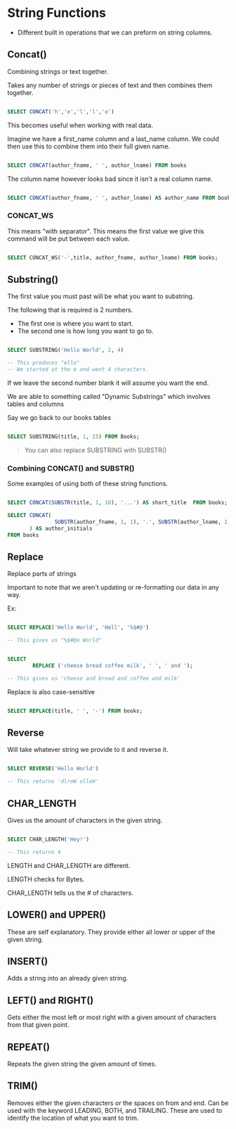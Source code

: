 # String Functions

- Different built in operations that we can preform on string columns.

## Concat()

Combining strings or text together.

Takes any number of strings or pieces of text and then combines them together.

```sql

SELECT CONCAT('h','e','l','l','o')

```

This becomes useful when working with real data.

Imagine we have a first_name column and a last_name column. We could then use this to combine them into their full given name.

```sql

SELECT CONCAT(author_fname, ' ', author_lname) FROM books

```

The column name however looks bad since it isn't a real column name.

```sql

SELECT CONCAT(author_fname, ' ', author_lname) AS author_name FROM books

```

### CONCAT_WS

This means "with separator". This means the first value we give this command will be put between each value.

```sql

SELECT CONCAT_WS('-',title, author_fname, author_lname) FROM books;

```

## Substring()

The first value you must past will be what you want to substring.

The following that is required is 2 numbers.

- The first one is where you want to start.
- The second one is how long you want to go to.

```sql

SELECT SUBSTRING('Hello World', 2, 4)

-- This produces "ello"
-- We started at the e and went 4 characters.

```

If we leave the second number blank it will assume you want the end.

We are able to something called "Dynamic Substrings" which involves tables and columns

Say we go back to our books tables

```sql

SELECT SUBSTRING(title, 1, 15) FROM Books;

```

> You can also replace SUBSTRING with SUBSTR()

### Combining CONCAT() and SUBSTR()

Some examples of using both of these string functions.

```sql

SELECT CONCAT(SUBSTR(title, 1, 10), '...') AS short_title  FROM books;

SELECT CONCAT(
               SUBSTR(author_fname, 1, 1), '.', SUBSTR(author_lname, 1, 1), '.'
       ) AS author_initials
FROM books

```

## Replace

Replace parts of strings

Important to note that we aren't updating or re-formatting our data in any way.

Ex:

```sql

SELECT REPLACE('Hello World', 'Hell', '%$#@')

-- This gives us "%$#@o World"
```

```sql

SELECT
        REPLACE ('cheese bread coffee milk', ' ', ' and ');

-- This gives us 'cheese and bread and coffee and milk'
```

Replace is also case-sensitive

```sql

SELECT REPLACE(title, ' ', '-') FROM books;

```

## Reverse

Will take whatever string we provide to it and reverse it.

```sql

SELECT REVERSE('Hello World')

-- This returns 'dlroW olleH'

```

## CHAR_LENGTH

Gives us the amount of characters in the given string.

```sql

SELECT CHAR_LENGTH('Hey!')

-- This returns 4

```

LENGTH and CHAR_LENGTH are different.

LENGTH checks for Bytes.

CHAR_LENGTH tells us the # of characters.

## LOWER() and UPPER()

These are self explanatory. They provide either all lower or upper of the given string.

## INSERT()

Adds a string into an already given string.

## LEFT() and RIGHT()

Gets either the most left or most right with a given amount of characters from that given point.

## REPEAT()

Repeats the given string the given amount of times.

## TRIM()

Removes either the given characters or the spaces on from and end. Can be used with the keyword LEADING, BOTH, and TRAILING. These are used to identify the location of what you want to trim.
